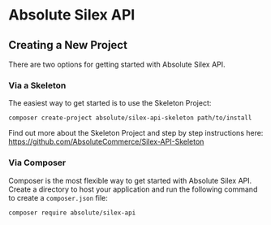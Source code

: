 # Absolute Silex API

## Creating a New Project
There are two options for getting started with Absolute Silex API.

### Via a Skeleton
The easiest way to get started is to use the Skeleton Project:

```
composer create-project absolute/silex-api-skeleton path/to/install
```

Find out more about the Skeleton Project and step by step instructions here:
https://github.com/AbsoluteCommerce/Silex-API-Skeleton

### Via Composer
Composer is the most flexible way to get started with Absolute Silex API.
Create a directory to host your application and run the following command to create a `composer.json` file:

```
composer require absolute/silex-api
```
